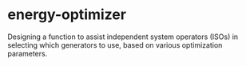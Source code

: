 # energy-optimizer
Designing a function to assist independent system operators (ISOs) in selecting which generators to use, based on various optimization parameters.

